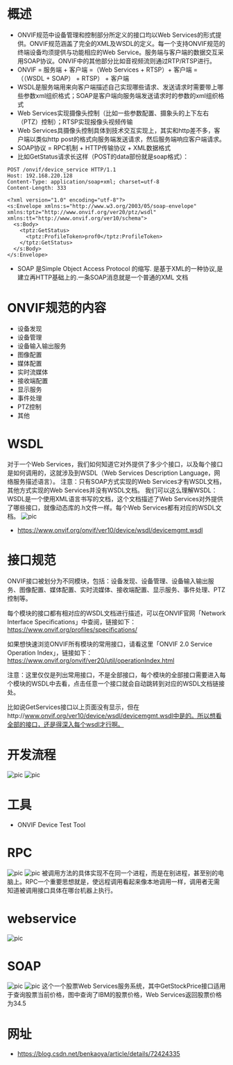 # 概述
- ONVIF规范中设备管理和控制部分所定义的接口均以Web Services的形式提供。ONVIF规范涵盖了完全的XML及WSDL的定义。每一个支持ONVIF规范的终端设备均须提供与功能相应的Web Service。服务端与客户端的数据交互采用SOAP协议。ONVIF中的其他部分比如音视频流则通过RTP/RTSP进行。
- ONVIF = 服务端 + 客户端 =（Web Services + RTSP）+ 客户端 = （（WSDL + SOAP） + RTSP） + 客户端
- WSDL是服务端用来向客户端描述自己实现哪些请求、发送请求时需要带上哪些参数xml组织格式；SOAP是客户端向服务端发送请求时的参数的xml组织格式
- Web Services实现摄像头控制（比如一些参数配置、摄象头的上下左右（PTZ）控制）；RTSP实现报像头视频传输
- Web Services具摄像头控制具体到技术交互实现上，其实和http差不多，客户端以类似http post的格式向服务端发送请求，然后服务端响应客户端请求。
- SOAP协议 = RPC机制 + HTTP传输协议 + XML数据格式
- 比如GetStatus请求长这样（POST的data部份就是soap格式）：
```
POST /onvif/device_service HTTP/1.1
Host: 192.168.220.128
Content-Type: application/soap+xml; charset=utf-8
Content-Length: 333

<?xml version="1.0" encoding="utf-8"?>
<s:Envelope xmlns:s="http://www.w3.org/2003/05/soap-envelope" xmlns:tptz="http://www.onvif.org/ver20/ptz/wsdl" xmlns:tt="http://www.onvif.org/ver10/schema">
  <s:Body>
    <tptz:GetStatus>
      <tptz:ProfileToken>prof0</tptz:ProfileToken>
    </tptz:GetStatus>
  </s:Body>
</s:Envelope>
```
- SOAP 是Simple Object Access Protocol 的缩写. 是基于XML的一种协议,是建立再HTTP基础上的.一条SOAP消息就是一个普通的XML 文档

# ONVIF规范的内容
- 设备发现
- 设备管理
- 设备输入输出服务
- 图像配置
- 媒体配置
- 实时流媒体
- 接收端配置
- 显示服务
- 事件处理
- PTZ控制
- 其他

# WSDL
对于一个Web Services，我们如何知道它对外提供了多少个接口，以及每个接口是如何调用的，这就涉及到WSDL（Web Services Description Language，网络服务描述语言）。
注意：只有SOAP方式实现的Web Services才有WSDL文档，其他方式实现的Web Services并没有WSDL文档。
我们可以这么理解WSDL：WSDL是一个使用XML语言书写的文档，这个文档描述了Web Services对外提供了哪些接口，就像动态库的.h文件一样。每个Web Services都有对应的WSDL文档。
![pic](./images/wsdl2c.png)
- https://www.onvif.org/onvif/ver10/device/wsdl/devicemgmt.wsdl

# 接口规范
ONVIF接口被划分为不同模块，包括：设备发现、设备管理、设备输入输出服务、图像配置、媒体配置、实时流媒体、接收端配置、显示服务、事件处理、PTZ控制等。

每个模块的接口都有相对应的WSDL文档进行描述，可以在ONVIF官网「Network Interface Specifications」中查阅，链接如下：
https://www.onvif.org/profiles/specifications/

如果想快速浏览ONVIF所有模块的常用接口，请看这里「ONVIF 2.0 Service Operation Index」，链接如下：
https://www.onvif.org/onvif/ver20/util/operationIndex.html

注意：这里仅仅是列出常用接口，不是全部接口，每个模块的全部接口需要进入每个模块的WSDL中去看，点击任意一个接口就会自动跳转到对应的WSDL文档链接处。

比如说GetServices接口以上页面没有显示，但在http://www.onvif.org/ver10/device/wsdl/devicemgmt.wsdl中是的。所以想看全部的接口，还是得深入每个wsdl才行啊。

# 开发流程
![pic](./image/onvif-flow.png)
![pic](./image/onvif-flow2.png)


# 工具
- ONVIF Device Test Tool

# RPC
![pic](./image/rpc.png)
![pic](./image/rpc2.png)
被调用方法的具体实现不在同一个进程，而是在别进程，甚至别的电脑上。RPC一个重要思想就是，使远程调用看起来像本地调用一样，调用者无需知道被调用接口具体在哪台机器上执行。

# webservice
![pic](./image/webservice.png)

# SOAP
![pic](./image/soap.png)
![pic](./image/soap2.png)
这个一个股票Web Services服务系统，其中GetStockPrice接口适用于查询股票当前价格，图中查询了IBM的股票价格，Web Services返回股票价格为34.5


# 网址
- https://blog.csdn.net/benkaoya/article/details/72424335
